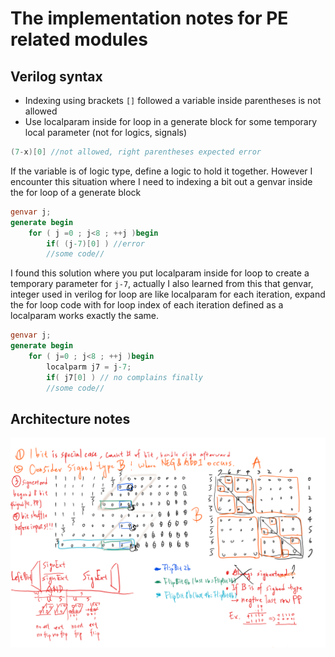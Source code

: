 # The implementation notes for PE related modules
## Verilog syntax
* Indexing using brackets `[]` followed a variable inside parentheses is not allowed
* Use localparam inside for loop in a generate block for some temporary local parameter (not for logics, signals)
```verilog
(7-x)[0] //not allowed, right parentheses expected error
```
If the variable is of logic type, define a logic to hold it together.
However I encounter this situation where I need to indexing a bit out a genvar inside the for loop of a generate block
```verilog
genvar j;
generate begin
    for ( j =0 ; j<8 ; ++j )begin
        if( (j-7)[0] ) //error
        //some code//
```
I found this solution where you put localparam inside for loop to create a temporary parameter for `j-7`, 
actually I also learned from this that genvar, integer used in verilog for loop are like localparam for each iteration, 
expand the for loop code with  for loop index of each iteration defined as a localparam works exactly the same.
```verilog
genvar j;
generate begin
    for ( j=0 ; j<8 ; ++j )begin
        localparm j7 = j-7;
        if( j7[0] ) // no complains finally
        //some code//
```
## Architecture notes
![Aunit image](./images/aunit.png)
